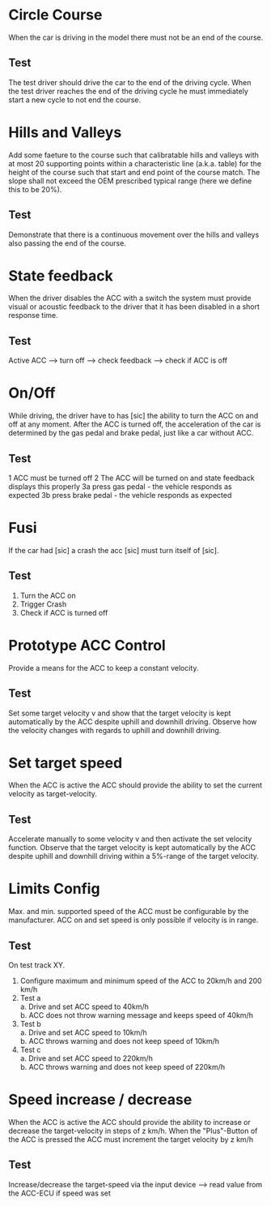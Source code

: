 # Circle Course
When the car is driving in the model there must not be an end of the course.
## Test
The test driver should drive the car to the end of the driving cycle. When the test driver reaches the end of the driving cycle he must immediately start a new cycle to not end the course.

# Hills and Valleys
Add some faeture to the course such that calibratable hills and valleys with at most 20 supporting points within a characteristic line (a.k.a. table) for the height of the course such that start and end point of the course match. The slope shall not exceed the OEM prescribed typical range (here we define this to be 20%).
## Test
Demonstrate that there is a continuous movement over the hills and valleys also passing the end of the course.

# State feedback
When the driver disables the ACC with a switch the system must provide visual or acoustic feedback to the driver that it has been disabled in a short response time.
## Test
Active ACC --> turn off --> check feedback --> check if ACC is off

# On/Off
While driving, the driver have to has [sic] the ability to turn the ACC on and off at any moment. After the ACC is turned off, the acceleration of the car is determined by the gas pedal and brake pedal, just like a car without ACC.
## Test
1 ACC must be turned off
2 The ACC will be turned on and state feedback displays this properly
3a press gas pedal - the vehicle responds as expected
3b press brake pedal - the vehicle responds as expected

# Fusi
If the car had [sic] a crash the acc [sic] must turn itself of [sic].
## Test
1. Turn the ACC on
2. Trigger Crash
3. Check if ACC is turned off

# Prototype ACC Control
Provide a means for the ACC to keep a constant velocity.
## Test
Set some target velocity v and show that the target velocity is kept automatically by the ACC despite uphill and downhill driving. Observe how the velocity changes with regards to uphill and downhill driving.

# Set target speed
When the ACC is active the ACC should provide the ability to set the current velocity as target-velocity.
## Test
Accelerate manually to some velocity v and then activate the set velocity function. Observe that the target velocity is kept automatically by the ACC despite uphill and downhill driving within a 5%-range of the target velocity.

# Limits Config
Max. and min. supported speed of the ACC must be configurable by the manufacturer. ACC on and set speed is only possible if velocity is in range.
## Test
On test track XY.
1. Configure maximum and minimum speed of the ACC to 20km/h and 200 km/h  
2. Test a  
a. Drive and set ACC speed to 40km/h  
b. ACC does not throw warning message and keeps speed of 40km/h  
3. Test b  
a. Drive and set ACC speed to 10km/h  
b. ACC throws warning and does not keep speed of 10km/h  
4. Test c  
a. Drive and set ACC speed to 220km/h  
b. ACC throws warning and does not keep speed of 220km/h  

# Speed increase / decrease
When the ACC is active the ACC should provide the ability to increase or decrease the target-velocity in steps of z km/h. When the "Plus"-Button of the ACC is pressed the ACC must increment the target velocity by z km/h
## Test
Increase/decrease the target-speed via the input device --> read value from the ACC-ECU if speed was set
